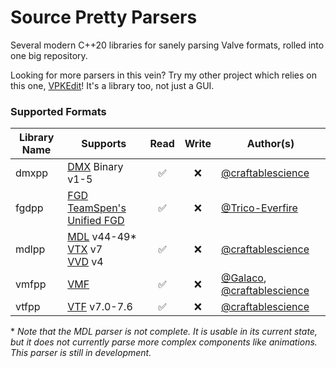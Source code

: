 # Source Pretty Parsers
Several modern C++20 libraries for sanely parsing Valve formats, rolled into one big repository.

Looking for more parsers in this vein? Try my other project which relies on this one,
[VPKEdit](https://github.com/craftablescience/VPKEdit)! It's a library too, not just a GUI.

### Supported Formats

| Library Name | Supports                                                                                                                                                                                 | Read | Write | Author(s)                                                                                      |
|--------------|------------------------------------------------------------------------------------------------------------------------------------------------------------------------------------------|:----:|:-----:|------------------------------------------------------------------------------------------------|
| dmxpp        | [DMX](https://developer.valvesoftware.com/wiki/DMX) Binary v1-5                                                                                                                          |  ✅   |   ❌   | [@craftablescience](https://github.com/craftablescience)                                       |
| fgdpp        | [FGD](https://developer.valvesoftware.com/wiki/FGD)<br>[TeamSpen's Unified FGD](https://github.com/TeamSpen210/HammerAddons/wiki/Unified-FGD)                                            |  ✅   |   ❌   | [@Trico-Everfire](https://github.com/Trico-Everfire)                                           |
| mdlpp        | [MDL](https://developer.valvesoftware.com/wiki/MDL_(Source)) v44-49*<br>[VTX](https://developer.valvesoftware.com/wiki/VTX) v7<br>[VVD](https://developer.valvesoftware.com/wiki/VVD) v4 |  ✅   |   ❌   | [@craftablescience](https://github.com/craftablescience)                                       |
| vmfpp        | [VMF](https://developer.valvesoftware.com/wiki/VMF_(Valve_Map_Format))                                                                                                                   |  ✅   |   ❌   | [@Galaco](https://github.com/Galaco), [@craftablescience](https://github.com/craftablescience) |
| vtfpp        | [VTF](https://developer.valvesoftware.com/wiki/VTF_(Valve_Texture_Format)) v7.0-7.6                                                                                                      |  ✅   |   ❌   | [@craftablescience](https://github.com/craftablescience)                                       |

\* *Note that the MDL parser is not complete. It is usable in its current state, but it does not currently parse more complex components like animations. This parser is still in development.*
